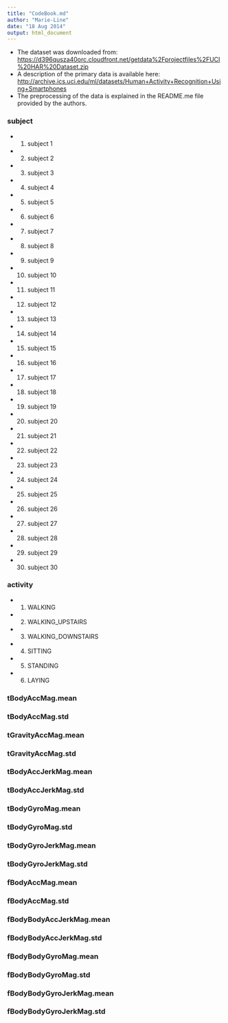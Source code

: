 ```yaml
---
title: "CodeBook.md"
author: "Marie-Line"
date: "18 Aug 2014"
output: html_document
---
```


* The dataset was downloaded from: https://d396qusza40orc.cloudfront.net/getdata%2Fprojectfiles%2FUCI%20HAR%20Dataset.zip
* A description of the primary data is available here: http://archive.ics.uci.edu/ml/datasets/Human+Activity+Recognition+Using+Smartphones
* The preprocessing of the data is explained in the README.me file provided by the authors.


### subject

* 1. subject 1
* 2. subject 2
* 3. subject 3
* 4. subject 4
* 5. subject 5
* 6. subject 6
* 7. subject 7
* 8. subject 8
* 9. subject 9
* 10. subject 10
* 11. subject 11
* 12. subject 12
* 13. subject 13
* 14. subject 14
* 15. subject 15
* 16. subject 16
* 17. subject 17
* 18. subject 18
* 19. subject 19
* 20. subject 20
* 21. subject 21
* 22. subject 22
* 23. subject 23
* 24. subject 24
* 25. subject 25
* 26. subject 26
* 27. subject 27
* 28. subject 28
* 29. subject 29
* 30. subject 30

### activity

* 1. WALKING
* 2. WALKING_UPSTAIRS
* 3. WALKING_DOWNSTAIRS
* 4. SITTING
* 5. STANDING
* 6. LAYING

### tBodyAccMag.mean
### tBodyAccMag.std
### tGravityAccMag.mean
### tGravityAccMag.std       
### tBodyAccJerkMag.mean
### tBodyAccJerkMag.std
### tBodyGyroMag.mean
### tBodyGyroMag.std
### tBodyGyroJerkMag.mean
### tBodyGyroJerkMag.std
### fBodyAccMag.mean
### fBodyAccMag.std
### fBodyBodyAccJerkMag.mean
### fBodyBodyAccJerkMag.std
### fBodyBodyGyroMag.mean
### fBodyBodyGyroMag.std
### fBodyBodyGyroJerkMag.mean
### fBodyBodyGyroJerkMag.std
